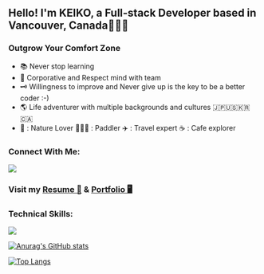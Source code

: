 
<h2>Hello! I'm KEIKO, a Full-stack Developer based in Vancouver, Canada👩🏻‍💻</h2>

<h3> Outgrow Your Comfort Zone </h3>
<ul>
    <li>📚 Never stop learning</li>
    <li>🦋 Corporative and Respect mind with team</li>
    <li>🗝️ Willingness to improve and Never give up is the key to be a better coder :-)</li>
    <li>🌎 Life adventurer with multiple backgrounds and cultures 🇯🇵🇺🇸🇰🇷🇨🇦</li>
    <li>🌿 : Nature Lover  🏄🏻‍♀️ : Paddler ✈️ : Travel expert ☕️ : Cafe explorer</li>
</ul>

<div>
    <h3>Connect With Me:</h3>
    <a href="https://www.linkedin.com/in/keikoshimizu/">
        <img src="https://skillicons.dev/icons?i=linkedin"/>
    </a>
</div>
<div>
    <h3>Visit my <a href="https://www.linkedin.com/in/keikoshimizu/">Resume 📄</a> & <a href="https://www.linkedin.com/in/keikoshimizu/">Portfolio 🖥️</a></h3>
</div>


<h3>Technical Skills:</h3>
<p>
        <img src="https://skillicons.dev/icons?i=js,typescript,html,css,sass,react,nextjs,wordpress,nodejs,express,mongodb,firebase,git,postman,figma"/>
</p>

[![Anurag's GitHub stats](https://github-readme-stats.vercel.app/api?username=KeikoShimizu&count_private=true&show_icons=true&theme=radical)](https://github.com/KeikoShimizu/github-readme-stats)

[![Top Langs](https://github-readme-stats.vercel.app/api/top-langs/?username=KeikoShimizu&layout=compact&theme=radical)](https://github.com/KeikoShimizu/github-readme-stats)
